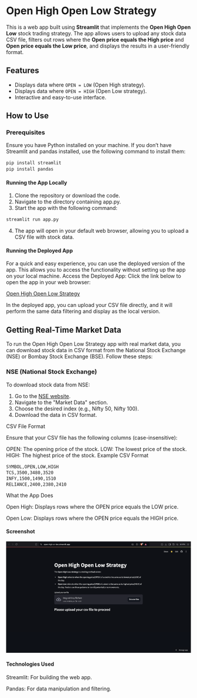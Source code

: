# Open High Open Low Strategy

This is a web app built using **Streamlit** that implements the **Open High Open Low** stock trading strategy. The app allows users to upload any stock data CSV file, filters out rows where the **Open price equals the High price** and **Open price equals the Low price**, and displays the results in a user-friendly format.

## Features

- Displays data where `OPEN = LOW` (Open High strategy).
- Displays data where `OPEN = HIGH` (Open Low strategy).
- Interactive and easy-to-use interface.

## How to Use

### Prerequisites

Ensure you have Python installed on your machine. If you don’t have Streamlit and pandas installed, use the following command to install them:

```bash
pip install streamlit
pip install pandas
```

#### Running the App Locally
1. Clone the repository or download the code.
2. Navigate to the directory containing app.py.
3. Start the app with the following command:

```bash
streamlit run app.py
```
4. The app will open in your default web browser, allowing you to upload a CSV file with stock data.

#### Running the Deployed App
For a quick and easy experience, you can use the deployed version of the app. This allows you to access the functionality without setting up the app on your local machine.
Access the Deployed App: Click the link below to open the app in your web browser:

[Open High Open Low Strategy](https://openhigh-or-low.streamlit.app/)

In the deployed app, you can upload your CSV file directly, and it will perform the same data filtering and display as the local version.

## Getting Real-Time Market Data

To run the Open High Open Low Strategy app with real market data, you can download stock data in CSV format from the National Stock Exchange (NSE) or Bombay Stock Exchange (BSE). Follow these steps:

### NSE (National Stock Exchange)
To download stock data from NSE:
1. Go to the [NSE website](https://www.nseindia.com/).
2. Navigate to the "Market Data" section.
3. Choose the desired index (e.g., Nifty 50, Nifty 100).
4. Download the data in CSV format.

CSV File Format


Ensure that your CSV file has the following columns (case-insensitive):

OPEN: The opening price of the stock.
LOW: The lowest price of the stock.
HIGH: The highest price of the stock.
Example CSV Format

```arduino
SYMBOL,OPEN,LOW,HIGH
TCS,3500,3480,3520
INFY,1500,1490,1510
RELIANCE,2400,2380,2410
```

What the App Does

Open High: Displays rows where the OPEN price equals the LOW price.

Open Low: Displays rows where the OPEN price equals the HIGH price.



#### Screenshot

![alt text](image-1.png)


#### Technologies Used

Streamlit: For building the web app.

Pandas: For data manipulation and filtering.

